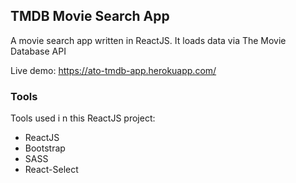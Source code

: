 ## TMDB Movie Search App

A movie search app written in ReactJS. It loads data via The Movie Database API

Live demo: https://ato-tmdb-app.herokuapp.com/

### Tools
Tools used i n this ReactJS project:
- ReactJS
- Bootstrap
- SASS
- React-Select
